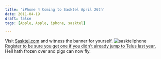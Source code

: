 ```yaml
---
title: 'iPhone 4 Coming to Sasktel April 26th'
date: 2011-04-19
draft: false
tags: [Apple, Apple, iphone, sasktel]

---
```


Visit [Sasktel.com](http://sasktel.com/) and witness the banner for yourself. ![](https://chrisenns.com/wp-content/uploads/2011/04/saskteliphone.jpg "saskteliphone") [Register to be sure you get one if you didn't already jump to Telus last year.](http://sasktel.com/forms/iphone-registration.html?Link=Chrisenns.com) Hell hath frozen over and pigs can now fly.
